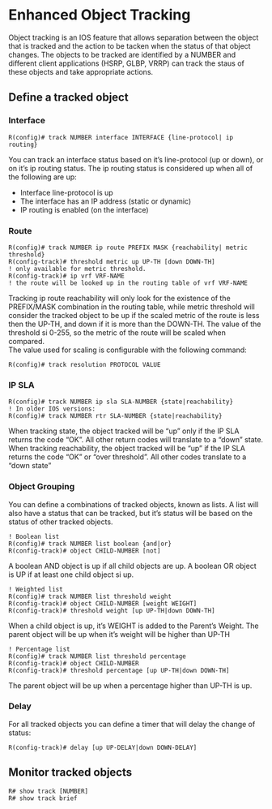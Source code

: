 # Enhanced Object Tracking

Object tracking is an IOS feature that allows separation between the object that is tracked and the action to be tacken when the status of that object changes. The objects to be tracked are identified by a NUMBER and different client applications (HSRP, GLBP, VRRP) can track the staus of these objects and take appropriate actions.

## Define a tracked object

### Interface

```
R(config)# track NUMBER interface INTERFACE {line-protocol| ip routing}
```

You can track an interface status based on it’s line-protocol (up or down), or on it’s ip routing status. The ip routing status is considered up when all of the following are up:

* Interface line-protocol is up
* The interface has an IP address (static or dynamic)
* IP routing is enabled (on the interface)

### Route

```
R(config)# track NUMBER ip route PREFIX MASK {reachability| metric threshold}
R(config-track)# threshold metric up UP-TH [down DOWN-TH]
! only available for metric threshold.
R(config-track)# ip vrf VRF-NAME
! the route will be looked up in the routing table of vrf VRF-NAME
```

Tracking ip route reachability will only look for the existence of the PREFIX/MASK combination in the routing table, while metric threshold will consider the tracked object to be up if the scaled metric of the route is less then the UP-TH, and down if it is more than the DOWN-TH. The value of the threshold si 0-255, so the metric of the route will be scaled when compared.\
The value used for scaling is configurable with the following command:

```
R(config)# track resolution PROTOCOL VALUE
```

### IP SLA

```
R(config)# track NUMBER ip sla SLA-NUMBER {state|reachability}
! In older IOS versions:
R(config)# track NUMBER rtr SLA-NUMBER {state|reachability}
```

When tracking state, the object tracked will be “up” only if the IP SLA returns the code “OK”. All other return codes will translate to a “down” state. When tracking reachability, the object tracked will be “up” if the IP SLA returns the code “OK” or “over threshold”. All other codes translate to a “down state”

### Object Grouping

You can define a combinations of tracked objects, known as lists. A list will also have a status that can be tracked, but it’s status will be based on the status of other tracked objects.

```
! Boolean list
R(config)# track NUMBER list boolean {and|or}
R(config-track)# object CHILD-NUMBER [not]
```

A boolean AND object is up if all child objects are up. A boolean OR object is UP if at least one child object si up.

```
! Weighted list
R(config)# track NUMBER list threshold weight
R(config-track)# object CHILD-NUMBER [weight WEIGHT]
R(config-track)# threshold weight [up UP-TH|down DOWN-TH]
```

When a child object is up, it’s WEIGHT is added to the Parent’s Weight. The parent object will be up when it’s weight will be higher than UP-TH

```
! Percentage list
R(config)# track NUMBER list threshold percentage
R(config-track)# object CHILD-NUMBER
R(config-track)# threshold percentage [up UP-TH|down DOWN-TH]
```

The parent object will be up when a percentage higher than UP-TH is up.

### Delay

For all tracked objects you can define a timer that will delay the change of status:

```
R(config-track)# delay [up UP-DELAY|down DOWN-DELAY]
```

## Monitor tracked objects

```
R# show track [NUMBER]
R# show track brief
```
